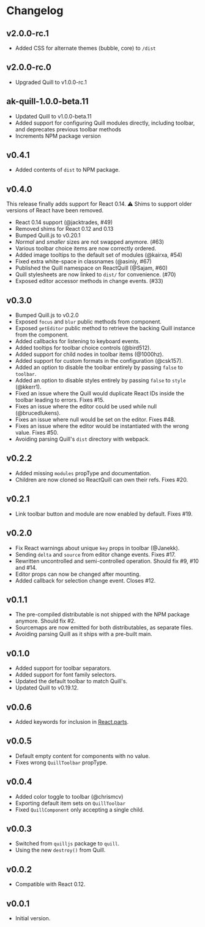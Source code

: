 Changelog
=========

v2.0.0-rc.1
------
- Added CSS for alternate themes (bubble, core) to `/dist`

v2.0.0-rc.0
------
- Upgraded Quill to v1.0.0-rc.1

ak-quill-1.0.0-beta.11
------
- Updated Quill to v1.0.0-beta.11
- Added support for configuring Quill modules directly, including toolbar, and deprecates previous toolbar methods
- Increments NPM package version

v0.4.1
------
- Added contents of `dist` to NPM package.

v0.4.0
------
This release finally adds support for React 0.14. ⚠️ Shims to support older versions of React have been removed.

- React 0.14 support (@jacktrades, #49)
- Removed shims for React 0.12 and 0.13
- Bumped Quill.js to v0.20.1
- _Normal_ and _smaller_ sizes are not swapped anymore. (#63)
- Various toolbar choice items are now correctly ordered.
- Added image tooltips to the default set of modules (@kairxa, #54)
- Fixed extra white-space in classnames (@asiniy, #67)
- Published the Quill namespace on ReactQuill (@Sajam, #60)
- Quill stylesheets are now linked to `dist/` for convenience. (#70)
- Exposed editor accessor methods in change events. (#33)

v0.3.0
------
- Bumped Quill.js to v0.2.0
- Exposed `focus` and `blur` public methods from component.
- Exposed `getEditor` public method to retrieve the backing Quill instance from the component.
- Added callbacks for listening to keyboard events.
- Added tooltips for toolbar choice controls (@bird512).
- Added support for child nodes in toolbar items (@1000hz).
- Added support for custom formats in the configuration (@csk157).
- Added an option to disable the toolbar entirely by passing `false` to `toolbar`.
- Added an option to disable styles entirely by passing `false` to `style` (@kkerr1).
- Fixed an issue where the Quill would duplicate React IDs inside the toolbar leading to errors. Fixes #15.
- Fixes an issue where the editor could be used while null (@brucedlukens).
- Fixes an issue where null would be set on the editor. Fixes #48.
- Fixes an issue where the editor would be instantiated with the wrong value. Fixes #50.
- Avoiding parsing Quill's `dist` directory with webpack.

v0.2.2
------
- Added missing `modules` propType and documentation.
- Children are now cloned so ReactQuill can own their refs. Fixes #20.

v0.2.1
------
- Link toolbar button and module are now enabled by default. Fixes #19.

v0.2.0
------
- Fix React warnings about unique `key` props in toolbar (@Janekk).
- Sending `delta` and `source` from editor change events. Fixes #17.
- Rewritten uncontrolled and semi-controlled operation. Should fix #9, #10 and #14.
- Editor props can now be changed after mounting.
- Added callback for selection change event. Closes #12.

v0.1.1
------
- The pre-compiled distributable is not shipped with the NPM package anymore. Should fix #2.
- Sourcemaps are now emitted for both distributables, as separate files.
- Avoiding parsing Quill as it ships with a pre-built main.

v0.1.0
------
- Added support for toolbar separators.
- Added support for font family selectors.
- Updated the default toolbar to match Quill's.
- Updated Quill to v0.19.12.

v0.0.6
------
- Added keywords for inclusion in [React.parts](https://react.parts).

v0.0.5
------
- Default empty content for components with no value.
- Fixes wrong `QuillToolbar` propType.

v0.0.4
------
- Added color toggle to toolbar (@chrismcv)
- Exporting default item sets on `QuillToolbar`
- Fixed `QuillComponent` only accepting a single child.

v0.0.3
------
- Switched from `quilljs` package to `quill`.
- Using the new `destroy()` from Quill.

v0.0.2
------
- Compatible with React 0.12.

v0.0.1
------
- Initial version.
